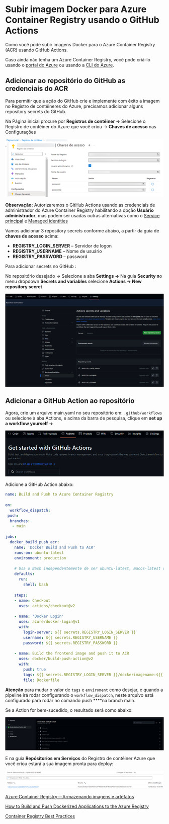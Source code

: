 # Subir imagem Docker para Azure Container Registry usando o GitHub Actions

Como você pode subir imagens Docker para o Azure Container Registry (ACR) usando GitHub Actions.

Caso ainda não tenha um Azure Container Registry, você pode criá-lo usando o [portal do Azure](https://learn.microsoft.com/pt-br/azure/container-registry/container-registry-get-started-portal?tabs=azure-cli) ou usando a [CLI do Azure](https://learn.microsoft.com/pt-br/azure/container-registry/container-registry-get-started-azure-cli).

## Adicionar ao repositório do GitHub as credenciais do ACR

Para permitir que a ação do GitHub crie e implemente com êxito a imagem no Registro de contêineres do Azure, precisamos adicionar alguns repository secrets do GitHub.

Na Página inicial procure por ****Registros de contêiner →**** Selecione o Registro de contêiner do Azure que você criou → **Chaves de acesso** nas Configurações

![screenshot-chaves-de-acesso-blur.png](../assets/screenshot-chaves-de-acesso-blur.png)

**Observação:** Autorizaremos o GitHub Actions usando as credenciais de administrador do Azure Container Registry habilitando a opção **Usuário administrador**, mas podem ser usadas outras alternativas como o [Service principal](https://jadsonalves.com.br/como-criar-service-principal-no-azure-utilizando-o-portal-e-powershell/) e [Managed identities](https://jadsonalves.com.br/azure-managed-identities/)

Vamos adicionar 3 repository secrets conforme abaixo, a partir da guia de **chaves de acesso** acima:

- **REGISTRY_LOGIN_SERVER** – Servidor de logon
- **REGISTRY_USERNAME** – Nome de usuário
- **REGISTRY_PASSWORD** – password

Para adicionar secrets no GitHub :

No repositório desejado → Selecione a aba **Settings →** Na guia **Security n**o menu dropdown **Secrets and variables** selecione **Actions → New repository secret**

![add-secrets.png](../assets/add-secrets.png)

## Adicionar a GitHub Action ao repositório

Agora, crie um arquivo main.yaml no seu repositório em: `.github/workflows` ou selecione à aba Actions, e acima da barra de pesquisa, clique em **set up a workflow yourself →**

![new-github-action.png](../assets/new-github-action.png)

Adicione a GitHub Action abaixo:

```yaml
name: Build and Push to Azure Container Registry
 
on:
  workflow_dispatch:
 push:
  branches:
   - main
 
jobs:
  docker_build_push_acr:
    name: 'Docker Build and Push to ACR'
    runs-on: ubuntu-latest
    environment: production
  
    # Usa o Bash independentemente de ser ubuntu-latest, macos-latest ou windows-latest
    defaults:
      run:
        shell: bash
  
    steps:
    - name: Checkout
      uses: actions/checkout@v2
  
    - name: 'Docker Login'
      uses: azure/docker-login@v1
      with:
        login-server: ${{ secrets.REGISTRY_LOGIN_SERVER }}
        username: ${{ secrets.REGISTRY_USERNAME }}
        password: ${{ secrets.REGISTRY_PASSWORD }}
 
    - name: Build the frontend image and push it to ACR
      uses: docker/build-push-action@v2
      with:
        push: true
        tags: ${{ secrets.REGISTRY_LOGIN_SERVER }}/dockerimagename:${{ github.sha }}
        file: Dockerfile
```

**Atenção** para mudar o valor de `tags` e `enviroment` como desejar, e quando a pipeline irá rodar configurando o `workflow_dispatch`, neste arquivo está configurado para rodar no comando push ****na branch main.

Se a Action for bem-sucedido, o resultado será como abaixo:

![github-actions-bem-sucedido.png](../assets/github-actions-bem-sucedido.png)

E na guia **Repósitorios em Serviços** do Registro de contêiner Azure que você criou estará a sua imagem pronta para deploy:

![image-on-registry.png](../assets/image-on-registry.png)

[Azure Container Registry — Armazenando imagens e artefatos](https://renicius-pagotto.medium.com/azure-container-registry-armazenando-imagens-e-artefatos-d885df6549e3)

[How to Build and Push Dockerized Applications to the Azure Registry](https://www.freecodecamp.org/news/how-to-build-and-push-dockerized-applications-to-azure-registry/)

[Container Registry Best Practices](https://github.com/MicrosoftDocs/azure-docs/blob/main/articles/container-registry/container-registry-best-practices.md)
